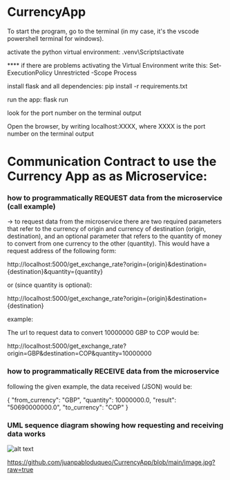 # CurrencyApp

To start the program, go to the terminal (in my case, it's the vscode powershell terminal for windows).

activate the python virtual environment: .venv\Scripts\activate

**** if there are problems activating the Virtual Environment write this:
Set-ExecutionPolicy Unrestricted -Scope Process

install flask and all dependencies: pip install -r requirements.txt

run the app: flask run 

look for the port number on the terminal output  

Open the browser, by writing localhost:XXXX, where XXXX is the port number on the terminal output  

# Communication Contract to use the Currency App as as Microservice:
### how to programmatically REQUEST data from the microservice (call example)
-> to request data from the microservice there are two required parameters that refer to the currency of origin and currency of destination (origin, destination), and an optional parameter that refers to the quantity of money to convert from one currency to the other (quantity). This would have a request address of the following form:

http://localhost:5000/get_exchange_rate?origin={origin}&destination={destination}&quantity={quantity}

or (since quantity is optional):

http://localhost:5000/get_exchange_rate?origin={origin}&destination={destination}

example:

The url to request data to convert 10000000 GBP to COP would be:

http://localhost:5000/get_exchange_rate?origin=GBP&destination=COP&quantity=10000000

### how to programmatically RECEIVE data from the microservice
following the given example, the data received (JSON) would be:

{
  "from_currency": "GBP",
  "quantity": 10000000.0,
  "result": "50690000000.0",
  "to_currency": "COP"
}

### UML sequence diagram showing how requesting and receiving data works
![alt text](https://github.com/juanpabloduqueo/CurrencyApp/uml_img.jpg?raw=true)

https://github.com/juanpabloduqueo/CurrencyApp/blob/main/image.jpg?raw=true
